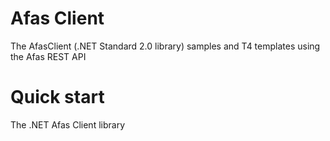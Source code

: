 # Afas Client
The AfasClient (.NET Standard 2.0 library) samples and T4 templates using the Afas REST API

# Quick start
The .NET Afas Client library 

